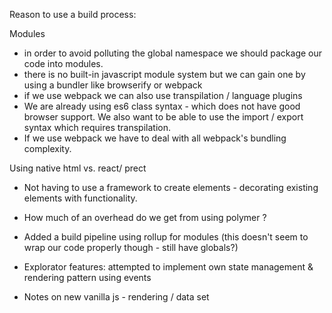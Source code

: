Reason to use a build process:

Modules
- in order to avoid polluting the global namespace we should package our code into modules.
- there is no built-in javascript module system but we can gain one by using a bundler like browserify or webpack
- if we use webpack we can also use transpilation / language plugins
- We are already using es6 class syntax - which does not have good browser support. We also want to be able to use the import / export syntax which requires transpilation. 
- If we use webpack we have to deal with all webpack's bundling complexity. 

Using native html vs. react/ prect
- Not having to use a framework to create elements - decorating existing elements with functionality.
- How much of an overhead do we get from using polymer ?



- Added a build pipeline using rollup for modules (this doesn't seem to wrap our code properly though - still have globals?)

- Explorator features: attempted to implement own state management & rendering pattern using events



- Notes on new vanilla js - rendering / data set
